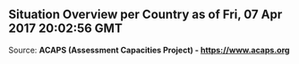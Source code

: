 ## Situation Overview per Country as of Fri, 07 Apr 2017 20:02:56 GMT

Source: **ACAPS (Assessment Capacities Project) - https://www.acaps.org**